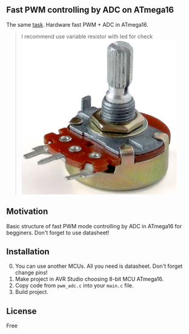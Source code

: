 ## Fast PWM controlling by ADC on ATmega16 

The same [task](https://github.com/rcv911/Fast-PWM-AVR). Hardware fast PWM + ADC in ATmega16. 
  
>I recommend use variable resistor with led for check
![variable resistor](images/variable_resistor.jpg)

## Motivation

Basic structure of fast PWM mode controlling by ADC in ATmega16 for begginers. Don't forget to use datasheet!

## Installation

0. You can use another MCUs. All you need is datasheet. Don't forget change pins!  
1. Make project in AVR Studio choosing 8-bit MCU ATmega16.  
2. Copy code from `pwm_adc.c` into your `main.c` file.
3. Build project.

## License

Free